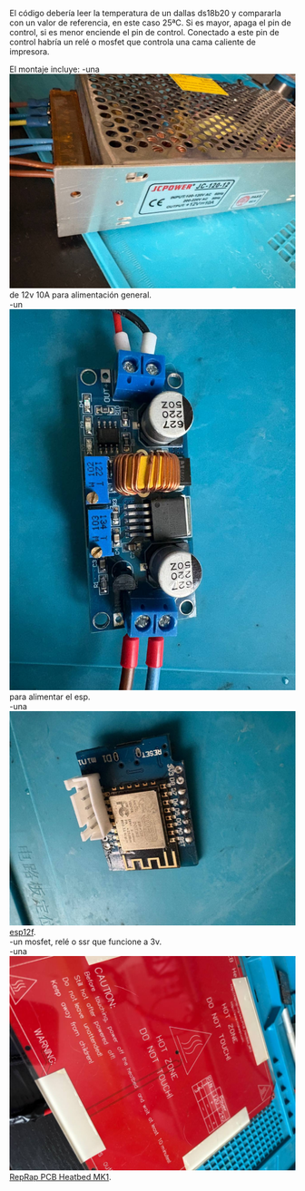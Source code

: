 El código debería leer la temperatura de un dallas ds18b20 y compararla con un valor de referencia, en este caso 25ªC.
Si es mayor, apaga el pin de control, si es menor enciende el pin de control.
Conectado a este pin de control habría un relé o mosfet que controla una cama caliente de impresora.

El montaje incluye:
-una ![fuente de alimentacion](images/Power-Supply.jpg) de 12v 10A para alimentación general.  
-un ![step down](images/StepDown.jpg) para alimentar el esp.  
-una ![placa de desarrollo](images/ESP12F.jpg) [esp12f](https://www.wemos.cc/en/latest/d1/d1_mini_3.1.0.html).  
-un mosfet, relé o ssr que funcione a 3v.  
-una ![cama caliente](images/HeatBed.jpg) [RepRap PCB Heatbed MK1](https://reprap.org/wiki/PCB_Heatbed).  
